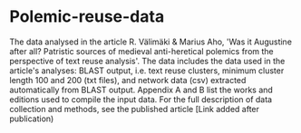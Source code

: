 # Polemic-reuse-data
The data analysed in the article R. Välimäki &amp; Marius Aho, 'Was it Augustine after all? Patristic sources of medieval anti-heretical polemics from the perspective of text reuse analysis'.
The data includes the data used in the article's analyses: BLAST output, i.e. text reuse clusters, minimum cluster length 100 and 200 (txt files), and network data (csv) extracted automatically from BLAST output. 
Appendix A and B list the works and editions used to compile the input data. 
For the full description of data collection and methods, see the published article [Link added after publication)
